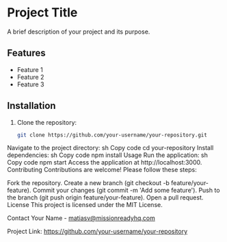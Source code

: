 # Project Title

A brief description of your project and its purpose.

## Features

- Feature 1
- Feature 2
- Feature 3

## Installation

1. Clone the repository:
   ```sh
   git clone https://github.com/your-username/your-repository.git
Navigate to the project directory:
sh
Copy code
cd your-repository
Install dependencies:
sh
Copy code
npm install
Usage
Run the application:
sh
Copy code
npm start
Access the application at http://localhost:3000.
Contributing
Contributions are welcome! Please follow these steps:

Fork the repository.
Create a new branch (git checkout -b feature/your-feature).
Commit your changes (git commit -m 'Add some feature').
Push to the branch (git push origin feature/your-feature).
Open a pull request.
License
This project is licensed under the MIT License.

Contact
Your Name - matiasv@missionreadyhq.com

Project Link: https://github.com/your-username/your-repository

